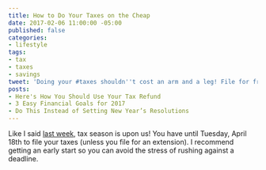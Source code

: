 ```yaml
---
title: How to Do Your Taxes on the Cheap
date: 2017-02-06 11:00:00 -05:00
published: false
categories:
- lifestyle
tags:
- tax
- taxes
- savings
tweet: 'Doing your #taxes shouldn''t cost an arm and a leg! File for free.'
posts:
- Here's How You Should Use Your Tax Refund
- 3 Easy Financial Goals for 2017
- Do This Instead of Setting New Year’s Resolutions
---
```


Like I said [last week](https://www.maggiegermano.com/blog/heres-how-you-should-use-your-tax-refund/), tax season is upon us! You have until Tuesday, April 18th to file your taxes (unless you file for an extension). I recommend getting an early start so you can avoid the stress of rushing against a deadline. 